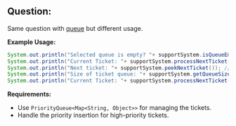 ## Question:

Same question with [queue](../Queue/README.md) but different usage.

**Example Usage:**

```java
System.out.println("Selected queue is empty? "+ supportSystem.isQueueEmpty()); // Output true if queue is empty
System.out.println("Current Ticket: "+ supportSystem.processNextTicket()); // Output ticket2 details
System.out.println("Next ticket: "+ supportSystem.peekNextTicket()); // Output next ticket in priority
System.out.println("Size of ticket queue: "+ supportSystem.getQueueSize()); // Output queue size
System.out.println("Current Ticket: "+ supportSystem.processNextTicket()); // Output ticket1 details
```

**Requirements:**
- Use `PriorityQueue<Map<String, Object>>` for managing the tickets.
- Handle the priority insertion for high-priority tickets.
